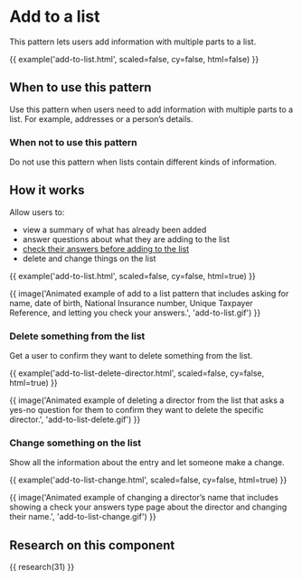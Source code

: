 # Add to a list

This pattern lets users add information with multiple parts to a list.

{{ example('add-to-list.html', scaled=false, cy=false, html=false) }}

## When to use this pattern

Use this pattern when users need to add information with multiple parts to a list. For example, addresses or a person’s details.

### ​​​​When not to use this pattern

Do not use this pattern when lists contain different kinds of information.

## How it works

Allow users to:

- view a summary of what has already been added
- answer questions about what they are adding to the list
- [check their answers before adding to the list](https://www.gov.uk/service-manual/design/check-your-answers-pages)
- delete and change things on the list

{{ example('add-to-list.html', scaled=false, cy=false, html=true) }}

{{ image('Animated example of add to a list pattern that includes asking for name, date of birth, National Insurance number, Unique Taxpayer Reference, and letting you check your answers.', 'add-to-list.gif') }}

### Delete something from the list

Get a user to confirm they want to delete something from the list.

{{ example('add-to-list-delete-director.html', scaled=false, cy=false, html=true) }}

{{ image('Animated example of deleting a director from the list that asks a yes-no question for them to confirm they want to delete the specific director.', 'add-to-list-delete.gif') }}

### Change something on the list

Show all the information about the entry and let someone make a change.

{{ example('add-to-list-change.html', scaled=false, cy=false, html=true) }}

{{ image('Animated example of changing a director’s name that includes showing a check your answers type page about the director and changing their name.', 'add-to-list-change.gif') }}

## Research on this component

{{ research(31) }}